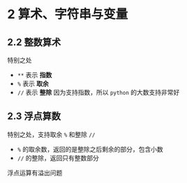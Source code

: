 # 2 算术、字符串与变量

## 2.2 整数算术

特别之处
- `**` 表示 **指数**
- `%` 表示 **取余**
- `//` 表示 **整除**
因为支持指数，所以 `python` 的大数支持非常好

## 2.3 浮点算数
特别之处，支持取余 `%` 和整除 `//`

- `%` 的取余数，返回的是整除之后剩余的部分，包含小数
- `//` 的整除，返回只有整数部分

浮点运算有溢出问题
